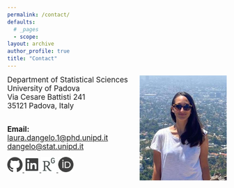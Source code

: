 ```yaml
---
permalink: /contact/
defaults:
  # _pages
  - scope:
layout: archive
author_profile: true
title: "Contact"
---
```

<style>
.custom-social img {
  text-decoration: none;
}
</style>

<style> 
img2 {
  display: block;
  margin-right: 40%;
}
</style> 

<div style="clear:right;">
<div class="img2"> 
  <p><img src="../images/profile.jpg" width="200px" border="0px"
          style="float:right; right:600px; bottom:0px; border:none;"></p>
</div>
</div>


<font style="font-size:17px">
Department of Statistical Sciences <br>
University of Padova<br>
Via Cesare Battisti 241 <br>
35121 Padova, Italy<br>

<br>

<b>Email:</b> <br>
laura.dangelo.1@phd.unipd.it <br>
dangelo@stat.unipd.it
</font>
<br>

<div class="custom-social">
<a href="https://github.com/laura-dangelo"> 
<img src="../images/github_gray.png" alt="i" style="width:35px; border=0;">
</a> 
<a href="https://www.linkedin.com/in/laura-dangelo/"> 
<img src="../images/linkedin_gray.png" alt="i" style="width:35px; border=0;">
</a> 
<a href="https://www.researchgate.net/profile/Laura_Dangelo"> 
<img src="../images/rg_gray.png" alt="i" style="width:35px; border=0;">
</a> 
<a href="https://orcid.org/0000-0001-5034-7414"> 
<img src="../images/orcid_gray.png" alt="i" style="width:35px; border=0;">
</a> 
</div>

